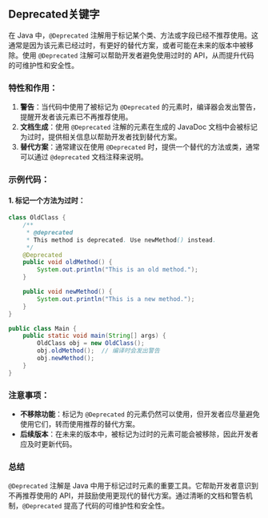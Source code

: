 ## Deprecated关键字

在 Java 中，`@Deprecated` 注解用于标记某个类、方法或字段已经不推荐使用。这通常是因为该元素已经过时，有更好的替代方案，或者可能在未来的版本中被移除。使用 `@Deprecated` 注解可以帮助开发者避免使用过时的 API，从而提升代码的可维护性和安全性。

### 特性和作用：

1. **警告**：当代码中使用了被标记为 `@Deprecated` 的元素时，编译器会发出警告，提醒开发者该元素已不再推荐使用。
2. **文档生成**：使用 `@Deprecated` 注解的元素在生成的 JavaDoc 文档中会被标记为过时，提供相关信息以帮助开发者找到替代方案。
3. **替代方案**：通常建议在使用 `@Deprecated` 时，提供一个替代的方法或类，通常可以通过 `@deprecated` 文档注释来说明。

### 示例代码：

#### 1. 标记一个方法为过时：

```java
class OldClass {
    /**
     * @deprecated
     * This method is deprecated. Use newMethod() instead.
     */
    @Deprecated
    public void oldMethod() {
        System.out.println("This is an old method.");
    }

    public void newMethod() {
        System.out.println("This is a new method.");
    }
}

public class Main {
    public static void main(String[] args) {
        OldClass obj = new OldClass();
        obj.oldMethod();  // 编译时会发出警告
        obj.newMethod();
    }
}
```

### 注意事项：

- **不移除功能**：标记为 `@Deprecated` 的元素仍然可以使用，但开发者应尽量避免使用它们，转而使用推荐的替代方案。
- **后续版本**：在未来的版本中，被标记为过时的元素可能会被移除，因此开发者应及时更新代码。

### 总结

`@Deprecated` 注解是 Java 中用于标记过时元素的重要工具。它帮助开发者意识到不再推荐使用的 API，并鼓励使用更现代的替代方案。通过清晰的文档和警告机制，`@Deprecated` 提高了代码的可维护性和安全性。